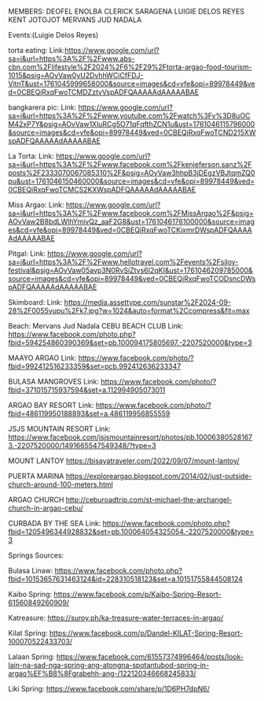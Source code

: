MEMBERS: DEOFEL ENOLBA
         CLERICK SARAGENA
         LUIGIE DELOS REYES
         KENT JOTOJOT
         MERVANS JUD NADALA   
         
Events:(Luigie Delos Reyes)

torta eating:
Link:https://www.google.com/url?sa=i&url=https%3A%2F%2Fwww.abs-cbn.com%2Flifestyle%2F2024%2F6%2F29%2Ftorta-argao-food-tourism-1015&psig=AOvVaw0yU2DvhhWCiCfFDJ-VitnT&ust=1761045999658000&source=images&cd=vfe&opi=89978449&ved=0CBEQjRxqFwoTCMDZztvVspADFQAAAAAdAAAAABAE

bangkarera pic:
Link: https://www.google.com/url?sa=i&url=https%3A%2F%2Fwww.youtube.com%2Fwatch%3Fv%3D8uOCM42xP7Y&psig=AOvVaw1XluRCg5O71qFqfthZCN1u&ust=1761046115796000&source=images&cd=vfe&opi=89978449&ved=0CBEQjRxqFwoTCND215XWspADFQAAAAAdAAAAABAE

La Torta:
Link: https://www.google.com/url?sa=i&url=https%3A%2F%2Fwww.facebook.com%2Fkenjeferson.sanz%2Fposts%2F2333070067085310%2F&psig=AOvVaw3hhpB3jDEgzVBJtqmZQ0pu&ust=1761046150460000&source=images&cd=vfe&opi=89978449&ved=0CBEQjRxqFwoTCMCS2KXWspADFQAAAAAdAAAAABAE

Miss Argao:
Link: https://www.google.com/url?sa=i&url=https%3A%2F%2Fwww.facebook.com%2FMissArgao%2F&psig=AOvVaw2B8bdLWlhYmivQz_aaF2G8&ust=1761046176100000&source=images&cd=vfe&opi=89978449&ved=0CBEQjRxqFwoTCKjxmrDWspADFQAAAAAdAAAAABAE

Pitgal:
Link: https://www.google.com/url?sa=i&url=https%3A%2F%2Fwww.hellotravel.com%2Fevents%2Fsiloy-festival&psig=AOvVaw05avp3N0RvSiZtvs6I2qKI&ust=1761046209785000&source=images&cd=vfe&opi=89978449&ved=0CBEQjRxqFwoTCODsncDWspADFQAAAAAdAAAAABAE

Skimboard:
Link: https://media.assettype.com/sunstar%2F2024-09-28%2F0055vupu%2Fk7.jpg?w=1024&auto=format%2Ccompress&fit=max

Beach: Mervans Jud Nadala
CEBU BEACH CLUB
Link: https://www.facebook.com/photo.php?fbid=594254860390369&set=pb.100094175805697.-2207520000&type=3 

MAAYO ARGAO
Link: https://www.facebook.com/photo/?fbid=992412516233359&set=pcb.992412636233347

BULASA MANGROVES
Link: https://www.facebook.com/photo/?fbid=371015715937594&set=a.112994905073011

ARGAO BAY RESORT
Link: https://www.facebook.com/photo/?fbid=486119950188893&set=a.486119956855559

JSJS MOUNTAIN RESORT
Link: https://www.facebook.com/jsjsmountainresort/photos/pb.100063805281673.-2207520000/1491665547549348/?type=3

MOUNT LANTOY
https://bisayatraveler.com/2022/09/07/mount-lantoy/

PUERTA MARINA
https://exploreargao.blogspot.com/2014/02/just-outside-church-around-100-meters.html

ARGAO CHURCH
http://ceburoadtrip.com/st-michael-the-archangel-church-in-argao-cebu/

CURBADA BY THE SEA
Link: https://www.facebook.com/photo.php?fbid=1205496344928832&set=pb.100064054325054.-2207520000&type=3 

Springs Sources:

Bulasa Linaw:
https://www.facebook.com/photo.php?fbid=10153657631463124&id=228310518123&set=a.10151755844508124

Kaibo Spring:
https://www.facebook.com/p/Kaibo-Spring-Resort-61560849260909/

Katreasure:
https://suroy.ph/ka-treasure-water-terraces-in-argao/

Kilat Spring:
https://www.facebook.com/p/Dandel-KILAT-Spring-Resort-100070522433703/

Lalaan Spring:
https://www.facebook.com/61557374996464/posts/look-lain-na-sad-nga-spring-ang-atongna-spotantubod-spring-in-argao%EF%B8%8Fgrabehh-ang-/122120346668245833/

Liki Spring:
https://www.facebook.com/share/p/1D6PH7dpN6/

